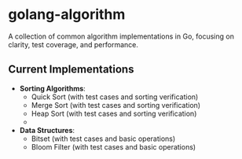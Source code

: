 # golang-algorithm

A collection of common algorithm implementations in Go, focusing on clarity, test coverage, and performance.

## Current Implementations
- **Sorting Algorithms**: 
  - Quick Sort (with test cases and sorting verification)
  - Merge Sort (with test cases and sorting verification)
  - Heap Sort (with test cases and sorting verification)
  - 
- **Data Structures**:
  - Bitset (with test cases and basic operations)
  - Bloom Filter (with test cases and basic operations)